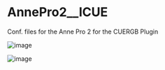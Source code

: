 # AnnePro2__ICUE

Conf. files for the Anne Pro 2 for the CUERGB Plugin


![image](https://user-images.githubusercontent.com/6202305/135735085-32b74230-3404-4b70-bf76-e6a37dd8c486.png)

![image](https://user-images.githubusercontent.com/6202305/135735088-ec228499-f81b-49a7-b4e6-47de58da7c21.png)
